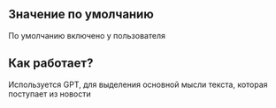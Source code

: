 ## Значение по умолчанию
По умолчанию включено у пользователя

## Как работает?
Используется GPT, для выделения основной мысли текста, которая поступает из новости
